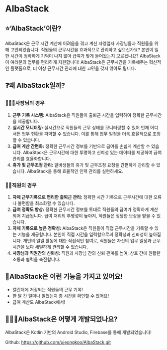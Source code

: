 # AlbaStack

## ⭐’AlbaStack’이란?

AlbaStack은 근무 시간 계산에 어려움을 겪고 계신 자영업자 사장님들과 직원들을 위해 고안되었습니다. 직원들의 근무시간을 효과적으로 관리하고 싶으신가요? 본인이 일한 시간이 정확하게 기억이 나지 않아 급여가 맞게 들어왔는지 모르겠나요? AlbaStack이 여러분의 업무를 편리하게 지원합니다! AlbaStack은 근무시간을 기록해주는 혁신적인 플랫폼으로, 더 이상 근무시간 관리에 대한 고민을 갖지 않아도 됩니다.

## ❓왜 AlbaStack일까?

### 🧑🏼‍🍳사장님의 경우

1. **근무** **기록 시스템:** AlbaStack은 직원들이 출퇴근 시간을 입력하여 정확한 근무시간을 제공합니다.
2. **실시간 모니터링:** 실시간으로 직원들의 근무 상태를 모니터링할 수 있어 언제 어디서든 업무 현황을 파악할 수 있습니다. 이를 통해 업무 일정을 더욱 효율적으로 조정할 수 있습니다.
3. **급여 계산 간편화:** 정확한 근무시간 정보를 기반으로 급여를 손쉽게 계산할 수 있습니다. AlbaStack은 근무시간에 대한 투명하고 신뢰성 있는 데이터를 제공하여 급여 관리를 효율화합니다.
4. **휴가 및 근무조정 관리:** 알바생들의 휴가 및 근무조정 요청을 간편하게 관리할 수 있습니다. AlbaStack을 통해 효율적인 인력 관리를 실현하세요.

### 🙎🏼직원의 경우

1. **자체 근무기록으로 편리한 출퇴근 관리:** 정확한 시간 기록으로 근무시간에 대한 오류나 불편함을 최소화할 수 있습니다.
2. **급여 정확도 향상:** 정확한 근무시간 정보를 토대로 직원들의 급여가 정확하게 계산되어 지급됩니다. 급여 처리의 투명성이 높아져, 직원들은 정당한 보상을 받을 수 있습니다.
3. **자체 기록으로 높은 정확성:** AlbaStack은 직원들이 직접 근무시간을 기록할 수 있는 기능을 제공합니다. 본인이 직접 시간을 입력함으로써 정확성과 신뢰성이 높아집니다. 개인의 일일 활동에 대한 직접적인 참여로, 직원들은 자신의 업무 일정과 근무시간을 보다 세밀하게 관리할 수 있습니다.
4. **사장님과 직원간의 신뢰성:** 직원과 사장님 간의 신뢰 관계를 높여, 상호 간에 원활한 소통과 협력을 촉진합니다.

## 📱AlbaStack은 이런 기능을 가지고 있어요!

- 캘린더에 저장되는 직원들의 근무 기록!
- 한 달 간 얼마나 일했는지 총 시간을 확인할 수 있어요!
- 급여 계산도 AlbaStack에서!

## 🧑🏼‍💻AlbaStack은 어떻게 개발되었나요?

AlbaStack은 Kotlin 기반의 Android Studio, Firebase를 통해 개발되었습니다!

Github: https://github.com/ujeongkoo/AlbaStack.git
